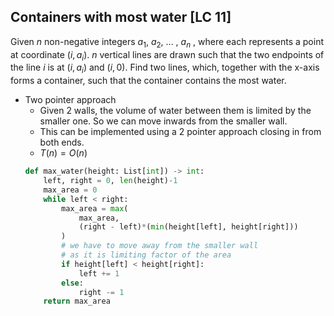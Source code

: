 ## Containers with most water [LC 11]
Given $n$ non-negative integers $a_1$, $a_2$, ... , $a_n$ , where each represents a point at coordinate $(i, a_i)$. $n$ vertical lines are drawn such that the two endpoints of the line $i$ is at $(i, a_i)$ and $(i, 0)$. Find two lines, which, together with the x-axis forms a container, such that the container contains the most water.

- Two pointer approach
    - Given 2 walls, the volume of water between them is limited by the smaller one. So we can move inwards from the smaller wall.
    - This can be implemented using a 2 pointer approach closing in from both ends.
    - $T(n) = O(n)$
    ```python
    def max_water(height: List[int]) -> int:
        left, right = 0, len(height)-1
        max_area = 0
        while left < right:
            max_area = max(
                max_area, 
                (right - left)*(min(height[left], height[right])) 
            )
            # we have to move away from the smaller wall
            # as it is limiting factor of the area
            if height[left] < height[right]:
                left += 1
            else:
                right -= 1
        return max_area
    ```

